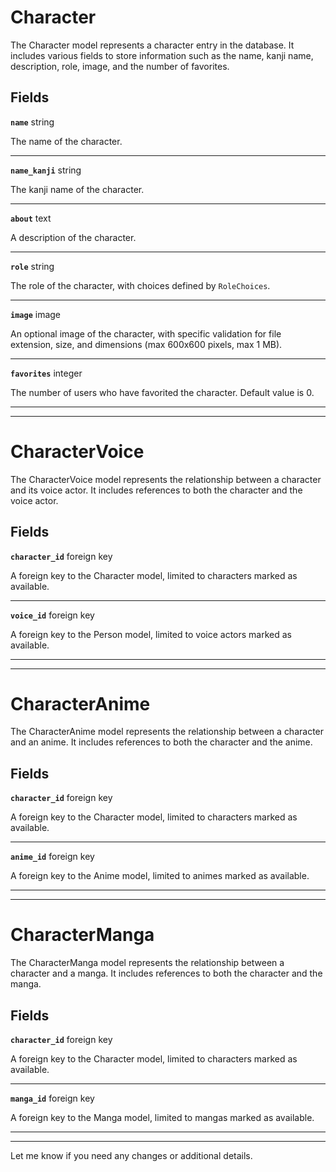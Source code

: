 # Character <Badge type="danger" text="model" />

The Character model represents a character entry in the database. It includes various fields to store information such as the name, kanji name, description, role, image, and the number of favorites.

## Fields

**`name`** string

The name of the character.

---

**`name_kanji`** string

The kanji name of the character.

---

**`about`** text

A description of the character.

---

**`role`** string

The role of the character, with choices defined by `RoleChoices`.

---

**`image`** image

An optional image of the character, with specific validation for file extension, size, and dimensions (max 600x600 pixels, max 1 MB).

---

**`favorites`** integer

The number of users who have favorited the character. Default value is 0.

---

---

# CharacterVoice <Badge type="danger" text="model" />

The CharacterVoice model represents the relationship between a character and its voice actor. It includes references to both the character and the voice actor.

## Fields

**`character_id`** foreign key

A foreign key to the Character model, limited to characters marked as available.

---

**`voice_id`** foreign key

A foreign key to the Person model, limited to voice actors marked as available.

---

---

# CharacterAnime <Badge type="danger" text="model" />

The CharacterAnime model represents the relationship between a character and an anime. It includes references to both the character and the anime.

## Fields

**`character_id`** foreign key

A foreign key to the Character model, limited to characters marked as available.

---

**`anime_id`** foreign key

A foreign key to the Anime model, limited to animes marked as available.

---

---

# CharacterManga <Badge type="danger" text="model" />

The CharacterManga model represents the relationship between a character and a manga. It includes references to both the character and the manga.

## Fields

**`character_id`** foreign key

A foreign key to the Character model, limited to characters marked as available.

---

**`manga_id`** foreign key

A foreign key to the Manga model, limited to mangas marked as available.

---

---

Let me know if you need any changes or additional details.
